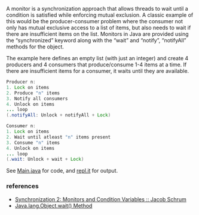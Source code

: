A monitor is a synchronization approach that allows threads to wait until a condition is satisfied while enforcing mutual exclusion. A classic example of this would be the producer-consumer problem where the consumer not only has mutual exclusive access to a list of items, but also needs to wait if there are insufficient items on the list. Monitors in Java are provided using the “synchronized” keyword along with the “wait” and “notify”, “notifyAll” methods for the object. 

The example here defines an empty list (with just an integer) and create 4 producers and 4 consumers that produce/consume 1-4 items at a time. If there are insufficient items for a consumer, it waits until they are available.

```java
Producer n:
1. Lock on items
2. Produce "n" items
3. Notify all consumers
4. Unlock on items
... loop
(.notifyAll: Unlock + notifyAll + Lock)
```

```java
Consumer n:
1. Lock on items
2. Wait until atleast "n" items present
3. Consume "n" items
4. Unlock on items
... loop
(.wait: Unlock + wait + Lock)
```

See [Main.java] for code, and [repl.it] for output.

[Main.java]: https://repl.it/@wolfram77/monitor-example#Main.java
[repl.it]: https://monitor-example.wolfram77.repl.run


### references

- [Synchronization 2: Monitors and Condition Variables :: Jacob Schrum](https://www.youtube.com/watch?v=15Q8PILXkQ0)
- [Java.lang.Object.wait() Method](https://www.tutorialspoint.com/java/lang/object_wait.htm)
